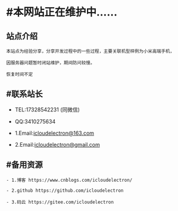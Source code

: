 # #本网站正在维护中......

## 站点介绍
```
本站点为经验分享，分享开发过程中的一些过程，主要关联机型样例为小米高端手机，

因服务器问题暂时闭站维护，期间防问较慢。

恢复时间不定
```
## #联系站长

- TEL:17328542231 (同微信)
- QQ:3410275634

- 1.Email:icloudelectron@163.com
- 2.Email:icloudelectron@gmail.com


## #备用资源
```
- 1.博客 https://www.cnblogs.com/icloudelectron/

- 2.github https://github.com/icloudelectron

- 3.码云 https://gitee.com/icloudelectron


```



